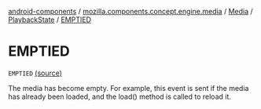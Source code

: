 [android-components](../../../index.md) / [mozilla.components.concept.engine.media](../../index.md) / [Media](../index.md) / [PlaybackState](index.md) / [EMPTIED](./-e-m-p-t-i-e-d.md)

# EMPTIED

`EMPTIED` [(source)](https://github.com/mozilla-mobile/android-components/blob/master/components/concept/engine/src/main/java/mozilla/components/concept/engine/media/Media.kt#L129)

The media has become empty. For example, this event is sent if the media has already been loaded, and the
load() method is called to reload it.

